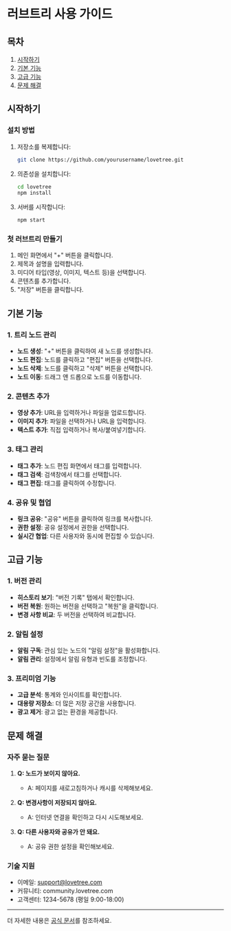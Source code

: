 # 러브트리 사용 가이드

## 목차
1. [시작하기](#시작하기)
2. [기본 기능](#기본-기능)
3. [고급 기능](#고급-기능)
4. [문제 해결](#문제-해결)

## 시작하기

### 설치 방법
1. 저장소를 복제합니다:
   ```bash
   git clone https://github.com/yourusername/lovetree.git
   ```
2. 의존성을 설치합니다:
   ```bash
   cd lovetree
   npm install
   ```
3. 서버를 시작합니다:
   ```bash
   npm start
   ```

### 첫 러브트리 만들기
1. 메인 화면에서 "+" 버튼을 클릭합니다.
2. 제목과 설명을 입력합니다.
3. 미디어 타입(영상, 이미지, 텍스트 등)을 선택합니다.
4. 콘텐츠를 추가합니다.
5. "저장" 버튼을 클릭합니다.

## 기본 기능

### 1. 트리 노드 관리
- **노드 생성**: "+" 버튼을 클릭하여 새 노드를 생성합니다.
- **노드 편집**: 노드를 클릭하고 "편집" 버튼을 선택합니다.
- **노드 삭제**: 노드를 클릭하고 "삭제" 버튼을 선택합니다.
- **노드 이동**: 드래그 앤 드롭으로 노드를 이동합니다.

### 2. 콘텐츠 추가
- **영상 추가**: URL을 입력하거나 파일을 업로드합니다.
- **이미지 추가**: 파일을 선택하거나 URL을 입력합니다.
- **텍스트 추가**: 직접 입력하거나 복사/붙여넣기합니다.

### 3. 태그 관리
- **태그 추가**: 노드 편집 화면에서 태그를 입력합니다.
- **태그 검색**: 검색창에서 태그를 선택합니다.
- **태그 편집**: 태그를 클릭하여 수정합니다.

### 4. 공유 및 협업
- **링크 공유**: "공유" 버튼을 클릭하여 링크를 복사합니다.
- **권한 설정**: 공유 설정에서 권한을 선택합니다.
- **실시간 협업**: 다른 사용자와 동시에 편집할 수 있습니다.

## 고급 기능

### 1. 버전 관리
- **히스토리 보기**: "버전 기록" 탭에서 확인합니다.
- **버전 복원**: 원하는 버전을 선택하고 "복원"을 클릭합니다.
- **변경 사항 비교**: 두 버전을 선택하여 비교합니다.

### 2. 알림 설정
- **알림 구독**: 관심 있는 노드의 "알림 설정"을 활성화합니다.
- **알림 관리**: 설정에서 알림 유형과 빈도를 조정합니다.

### 3. 프리미엄 기능
- **고급 분석**: 통계와 인사이트를 확인합니다.
- **대용량 저장소**: 더 많은 저장 공간을 사용합니다.
- **광고 제거**: 광고 없는 환경을 제공합니다.

## 문제 해결

### 자주 묻는 질문
1. **Q: 노드가 보이지 않아요.**
   - A: 페이지를 새로고침하거나 캐시를 삭제해보세요.

2. **Q: 변경사항이 저장되지 않아요.**
   - A: 인터넷 연결을 확인하고 다시 시도해보세요.

3. **Q: 다른 사용자와 공유가 안 돼요.**
   - A: 공유 권한 설정을 확인해보세요.

### 기술 지원
- 이메일: support@lovetree.com
- 커뮤니티: community.lovetree.com
- 고객센터: 1234-5678 (평일 9:00-18:00)

---
더 자세한 내용은 [공식 문서](https://docs.lovetree.com)를 참조하세요. 